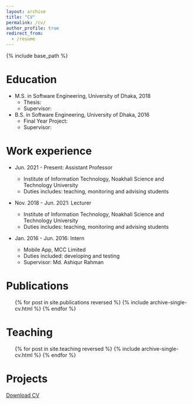 ```yaml
---
layout: archive
title: "CV"
permalink: /cv/
author_profile: true
redirect_from:
  - /resume
---
```


{% include base_path %}

Education
======
* M.S. in Software Engineering, University of Dhaka, 2018
  * Thesis:
  * Supervisor:
* B.S. in Software Engineering, University of Dhaka, 2016
  * Final Year Project:
  * Supervisor:

Work experience
===============
* Jun. 2021 - Present: Assistant Professor
  * Institute of Information Technology, Noakhali Science and Technology University
  * Duties includes: teaching, monitoring and advising students

* Nov. 2018 - Jun. 2021: Lecturer
  * Institute of Information Technology, Noakhali Science and Technology University
  * Duties includes: teaching, monitoring and advising students

* Jan. 2016 - Jun. 2016: Intern
  * Mobile App, MCC Limited
  * Duties included: developing and testing
  * Supervisor: Md. Ashiqur Rahman

Publications
============
  <ul>{% for post in site.publications reversed %}
    {% include archive-single-cv.html %}
  {% endfor %}</ul>
  
Teaching
========
  <ul>{% for post in site.teaching reversed %}
    {% include archive-single-cv.html %}
  {% endfor %}</ul>

Projects
========


[Download CV](http://cd-dpk.github.io/files/dpk_cv_nov24.pdf)
